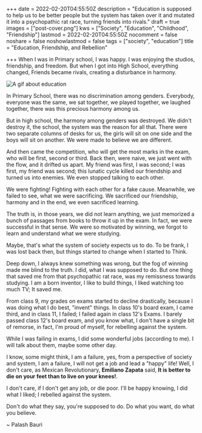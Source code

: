 +++
date = 2022-02-20T04:55:50Z
description = "Education is supposed to help us to be better people but the system has taken over it and mutated it into a psychopathic rat race, turning friends into rivals."
draft = true
images = ["post-cover.png"]
kws = ["Society", "Education", "Childhood", "Friendship"]
lastmod = 2022-02-20T04:55:50Z
nocomment = false
noshare = false
noshowlastmod = false
tags = ["society", "education"]
title = "Education, Friendship, and Rebellion"

+++
When I was in Primary school, I was happy. I was enjoying the studios, friendship, and freedom. But when I got into High School, everything changed, Friends became rivals, creating a disturbance in harmony.

![A gif about education](https://c.tenor.com/vqPBNO2hMbsAAAAd/school-time-to-learn.gif)

In Primary School, there was no discrimination among genders. Everybody,  everyone was the same, we sat together,  we played together, we laughed together, there was this precious harmony among us.

But in high school, the harmony among genders was destroyed. We didn't destroy it, the school, the system was the reason for all that. There were two separate columns of desks for us, the girls will sit on one side and the boys will sit on another. We were made to believe we are different.

And then came the competition, who will get the most marks in the exam, who will be first, second or third. Back then, were naive, we just went with the flow, and it drifted us apart. My friend was first, I was second; I was first, my friend was second; this lunatic cycle killed our friendship and turned us into enemies. We even stopped talking to each other.

We were fighting! Fighting with each other for a fake cause. Meanwhile, we failed to see, what we were sacrificing. We sacrificed our friendship, harmony and in the end, we even sacrificed learning.

The truth is, in those years, we did not learn anything, we just memorized a bunch of passages from books to throw it up in the exam. In fact, we were successful in that sense. We were so motivated by winning, we forgot to learn and understand what we were studying.

Maybe, that's what the system of society expects us to do. To be frank, I was lost back then, but things started to change when I started to Think.

Deep down, I always knew something was wrong, but the fog of winning made me blind to the truth. I did, what I was supposed to do. But one thing that saved me from that psychopathic rat race, was my remissness towards studying. I am a born inventor, I like to build things, I liked watching too much TV; It saved me.

From class 9, my grades on exams started to decline drastically, because I was doing what I do best, "invent" things. In class 10's board exam, I came third, and in class 11, I failed; I failed again in class 12's Exams. I barely passed class 12's board exam, and you know what, I don't have a single bit of remorse, in fact, I'm proud of myself, for rebelling against the system.

While I was failing in exams, I did some wonderful jobs (according to me). I will talk about them, maybe some other day.

I know, some might think, I am a failure, yes, from a perspective of society and system, I am a failure, I will not get a job and lead a "happy" life! Well, I don't care, as Mexican Revolutionary, **Emiliano Zapata** said, **It is better to die on your feet than to live on your knees!**.

I don't care, if I don't get any job, or die poor. I'll be happy knowing, I did what I liked; I rebelled against the system.

Don't do what they say, you're supposed to do. Do what you want, do what you believe.

~ Palash Bauri